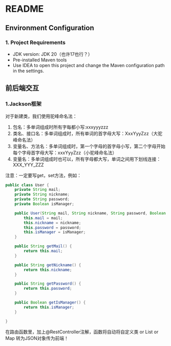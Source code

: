 # README

## Environment Configuration

### 1. Project Requirements

* JDK version: JDK 20（也许17也行？）
* Pre-installed Maven tools
* Use IDEA to open this project and change the Maven configuration path in the settings.



## 前后端交互

### 1.Jackson框架

对于新建类，我们使用驼峰命名法：

1. 包名：多单词组成时所有字每都小写:xxxyyyzzz
2. 类名、接口名：多单词组成时，所有单词的首字母大写：XxxYyyZzz（大驼峰命名法）
3. 变量名、方法名：多单词组成时，第一个字母的首字母小写，第二个字母开始每个字母首字母大写：xxxYyyZzz（小驼峰命名法）
4. 变量名：多单词组成时也可以，所有字母都大写，单词之间用下划线连接：XXX_YYY_ZZZ



注意：一定要写get，set方法，例如：

```java
public class User {
    private String mail;
    private String nickname;
    private String password;
    private Boolean isManager;

    public User(String mail, String nickname, String password, Boolean isManager){
        this.mail = mail;
        this.nickname = nickname;
        this.password = password;
        this.isManager = isManager;
    }

    public String getMail() {
        return this.mail;
    }

    public String getNickname() {
        return this.nickname;
    }

    public String getPassword() {
        return this.password;
    }

    public Boolean getIsManager() {
        return this.isManager;
    }

}
```



在路由函数里，加上@RestController注解，函数将自动将自定义类 or List or Map 转为JSON对象传为前端！
